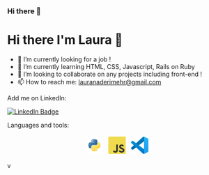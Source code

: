 ### Hi there 👋

<!--
**laura-ndmr/laura-ndmr** is a ✨ _special_ ✨ repository because its `README.md` (this file) appears on your GitHub profile.

Here are some ideas to get you started:
-->

  # Hi there I'm Laura 👋

- 🔭 I’m currently looking for a job !
- 🌱 I’m currently learning HTML, CSS, Javascript, Rails on Ruby
- 👯 I’m looking to collaborate on any projects including front-end !
- 📫 How to reach me: lauranaderimehr@gmail.com

Add me on LinkedIn:

<div id="badges">
  <a href="https://www.linkedin.com/in/laura-naderimehr/">
    <img src="https://img.shields.io/badge/LinkedIn-blue?style=for-the-badge&logo=linkedin&logoColor=white" alt="LinkedIn Badge"/>
  </a>
</div>

Languages and tools:

<p align="center">
<img src="https://raw.githubusercontent.com/github/explore/80688e429a7d4ef2fca1e82350fe8e3517d3494d/topics/python/python.png" alt="Python" height="40" style="vertical-align:top; margin:4px">
<img src="https://raw.githubusercontent.com/github/explore/80688e429a7d4ef2fca1e82350fe8e3517d3494d/topics/javascript/javascript.png" alt="Javascript" height="40" style="vertical-align:top; margin:4px">
<img src="https://raw.githubusercontent.com/github/explore/80688e429a7d4ef2fca1e82350fe8e3517d3494d/topics/visual-studio-code/visual-studio-code.png" alt="VS Code" height="40" style="vertical-align:top; margin:4px">
</p>v
